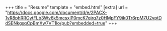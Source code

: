 +++
title = "Resume"
template = "embed.html"
[extra]
url = "https://docs.google.com/document/d/e/2PACX-1vR8phRROytFLb3Wv6k5mcsxlP0mcK7qirq7z0HMpFY9ik0Tr6rpM7U2vptDdSENkgsqCpBmXw7VT1lo/pub?embedded=true"
+++